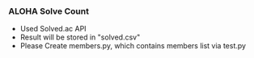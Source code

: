 ### ALOHA Solve Count

- Used Solved.ac API
- Result will be stored in "solved.csv"
- Please Create members.py, which contains members list via test.py